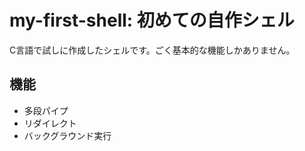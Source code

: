# my-first-shell: 初めての自作シェル

C言語で試しに作成したシェルです。ごく基本的な機能しかありません。

## 機能

- 多段パイプ
- リダイレクト
- バックグラウンド実行

